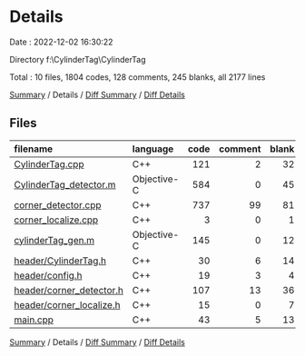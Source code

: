 # Details

Date : 2022-12-02 16:30:22

Directory f:\\CylinderTag\\CylinderTag

Total : 10 files,  1804 codes, 128 comments, 245 blanks, all 2177 lines

[Summary](results.md) / Details / [Diff Summary](diff.md) / [Diff Details](diff-details.md)

## Files
| filename | language | code | comment | blank | total |
| :--- | :--- | ---: | ---: | ---: | ---: |
| [CylinderTag.cpp](/CylinderTag.cpp) | C++ | 121 | 2 | 32 | 155 |
| [CylinderTag_detector.m](/CylinderTag_detector.m) | Objective-C | 584 | 0 | 45 | 629 |
| [corner_detector.cpp](/corner_detector.cpp) | C++ | 737 | 99 | 81 | 917 |
| [corner_localize.cpp](/corner_localize.cpp) | C++ | 3 | 0 | 1 | 4 |
| [cylinderTag_gen.m](/cylinderTag_gen.m) | Objective-C | 145 | 0 | 12 | 157 |
| [header/CylinderTag.h](/header/CylinderTag.h) | C++ | 30 | 6 | 14 | 50 |
| [header/config.h](/header/config.h) | C++ | 19 | 3 | 4 | 26 |
| [header/corner_detector.h](/header/corner_detector.h) | C++ | 107 | 13 | 36 | 156 |
| [header/corner_localize.h](/header/corner_localize.h) | C++ | 15 | 0 | 7 | 22 |
| [main.cpp](/main.cpp) | C++ | 43 | 5 | 13 | 61 |

[Summary](results.md) / Details / [Diff Summary](diff.md) / [Diff Details](diff-details.md)